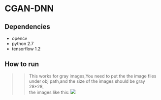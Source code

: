 # CGAN-DNN
## Dependencies
* opencv
* python 2.7
* tensorflow 1.2
## How to run
>>This works for gray images,You need to put the the image flies under obj path,and the size of the images should be gray 28*28, \
the images like this:
![](http://github.com/Daonancai/CGAN-DNN/raw/CGAN/y.png)
